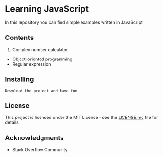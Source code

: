 # Learning JavaScript
In this repository you can find simple examples written in JavaScript. 

## Contents 
1. Complex number calculator 
* Object-oriented programming
* Regular expression



## Installing 
```
Download the project and have fun
```
## License

This project is licensed under the MIT License - see the [LICENSE.md](https://github.com/krzysztofzielinski94/learning-javascript/blob/master/LICENSE) file for details

## Acknowledgments

* Stack Overflow Community
